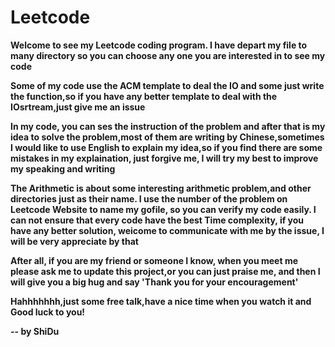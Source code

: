 # Leetcode
**Welcome to see my Leetcode coding program. I have depart my file to many directory so you can choose any one you are interested in to see my code**

**Some of my code use the ACM template to deal the IO and some just write the function,so if you have any better template to deal with the IOsrtream,just give me an issue**

**In my code, you can ses the instruction of the problem and after that is my idea to solve the problem,most of them are writing by Chinese,sometimes I would like to use English to explain my idea,so if you find there are some mistakes in my explaination, just forgive me, I will try my best to improve my speaking and writing**

**The Arithmetic is about some interesting arithmetic problem,and other directories just as their name. I use the number of the problem on Leetcode Website to name my gofile, so you can verify my code easily. I can not ensure that every code have the best Time complexity, if you have any better solution, weicome to communicate with me by the issue, I will be very appreciate by that**

**After all, if you are my friend or someone I know, when you meet me please ask me to update this project,or you can just praise me, and then I will give you a big hug and say 'Thank you for your encouragement'**

**Hahhhhhhh,just some free talk,have a nice time when you watch it and Good luck to you!**

**-- by ShiDu**
